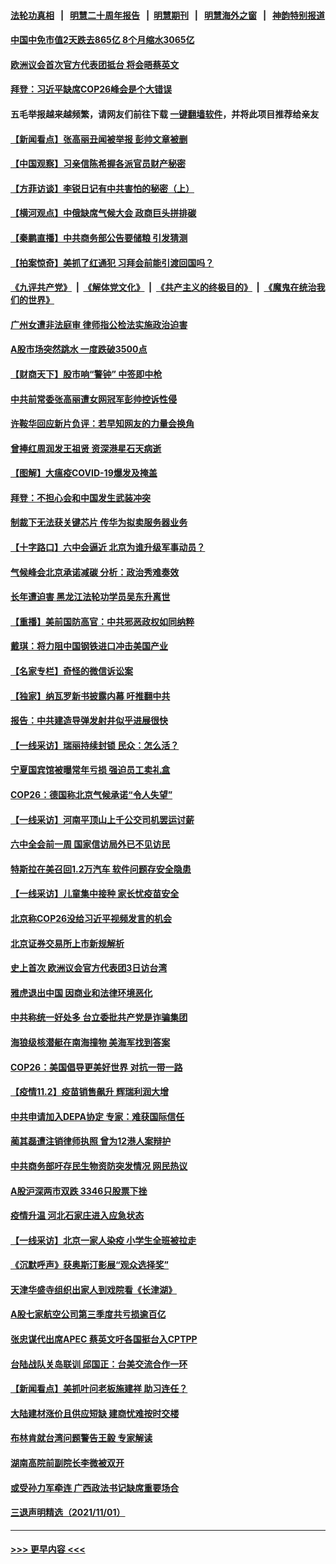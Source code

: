 #### [法轮功真相](https://github.com/gfw-breaker/truth/blob/master/README.md?t=0) &nbsp;&nbsp;|&nbsp;&nbsp; [明慧二十周年报告](https://github.com/gfw-breaker/mh-reports/blob/master/README.md?t=0) &nbsp;&nbsp;|&nbsp;&nbsp;[明慧期刊](https://github.com/gfw-breaker/mh-qikan) &nbsp;&nbsp;|&nbsp;&nbsp; [明慧海外之窗](https://github.com/gfw-breaker/mh-news/blob/master/README.md?t=0) &nbsp;&nbsp;|&nbsp;&nbsp; [神韵特别报道](https://github.com/gfw-breaker/mh-news/blob/master/shenyun.md?t=0)
#### [中国中免市值2天跌去865亿 8个月缩水3065亿](../pages/nsc413/n13349108.md?t=11031401) 
#### [欧洲议会首次官方代表团抵台 将会晤蔡英文](../pages/nsc413/n13349241.md?t=11031401) 
#### [拜登：习近平缺席COP26峰会是个大错误](../pages/nsc413/n13349165.md?t=11031401) 
#### 五毛举报越来越频繁，请网友们前往下载 [一键翻墙软件](https://github.com/gfw-breaker/ssr-accounts)，并将此项目推荐给亲友
#### [【新闻看点】张高丽丑闻被举报 彭帅文章被删](../pages/nsc413/n13348879.md?t=11031401) 
#### [【中国观察】习亲信陈希握各派官员财产秘密](../pages/nsc413/n13348352.md?t=11031401) 
#### [【方菲访谈】李锐日记有中共害怕的秘密（上）](../pages/nsc413/n13348299.md?t=11031401) 
#### [【横河观点】中俄缺席气候大会 政商巨头拼排碳](../pages/nsc413/n13348963.md?t=11031401) 
#### [【秦鹏直播】中共商务部公告要储粮 引发猜测](../pages/nsc413/n13348935.md?t=11031401) 
#### [【拍案惊奇】美抓了红通犯 习拜会前能引渡回国吗？](../pages/nsc413/n13348161.md?t=11031401) 
#### [《九评共产党》](https://github.com/begood0513/9ping.md/blob/master/README.md) &nbsp;|&nbsp; [《解体党文化》](../../../../jtdwh.md/blob/master/README.md)  &nbsp;|&nbsp; [《共产主义的终极目的》](../../../../gczydzjmd.md/blob/master/README.md) &nbsp;|&nbsp; [《魔鬼在统治我们的世界》](../../../../mgztzwmdsj.md/blob/master/README.md) 
#### [广州女遭非法庭审 律师指公检法实施政治迫害](../pages/nsc413/n13348584.md?t=11031401) 
#### [A股市场突然跳水 一度跌破3500点](../pages/nsc413/n13348502.md?t=11031401) 
#### [【财商天下】股市响“警钟” 中签即中枪](../pages/nsc413/n13348797.md?t=11031401) 
#### [中共前常委张高丽遭女网冠军彭帅控诉性侵](../pages/nsc413/n13348848.md?t=11031401) 
#### [许鞍华回应新片负评：若早知网友的力量会换角](../pages/nsc413/n13348698.md?t=11031401) 
#### [曾捧红周润发王祖贤 资深港星石天病逝](../pages/nsc413/n13348596.md?t=11031401) 
#### [【图解】大瘟疫COVID-19爆发及掩盖](../pages/nsc413/n13348808.md?t=11031401) 
#### [拜登：不担心会和中国发生武装冲突](../pages/nsc413/n13348824.md?t=11031401) 
#### [制裁下无法获关键芯片 传华为拟卖服务器业务](../pages/nsc413/n13348886.md?t=11031401) 
#### [【十字路口】六中会逼近 北京为谁升级军事动员？](../pages/nsc413/n13347859.md?t=11031401) 
#### [气候峰会北京承诺减碳 分析：政治秀难奏效](../pages/nsc413/n13348241.md?t=11031401) 
#### [长年遭迫害 黑龙江法轮功学员吴东升离世](../pages/nsc413/n13347817.md?t=11031401) 
#### [【重播】美前国防高官：中共邪恶政权如同纳粹](../pages/nsc413/n13348752.md?t=11031401) 
#### [戴琪：将力阻中国钢铁进口冲击美国产业](../pages/nsc413/n13348766.md?t=11031401) 
#### [【名家专栏】奇怪的微信诉讼案](../pages/nsc413/n13347820.md?t=11031401) 
#### [【独家】纳瓦罗新书披露内幕 吁推翻中共](../pages/nsc413/n13348430.md?t=11031401) 
#### [报告：中共建造导弹发射井似乎进展很快](../pages/nsc413/n13348180.md?t=11031401) 
#### [【一线采访】瑞丽持续封锁 民众：怎么活？](../pages/nsc413/n13347872.md?t=11031401) 
#### [宁夏国宾馆被曝常年亏损 强迫员工卖礼盒](../pages/nsc413/n13346149.md?t=11031401) 
#### [COP26：德国称北京气候承诺“令人失望”](../pages/nsc413/n13348496.md?t=11031401) 
#### [【一线采访】河南平顶山上千公交司机罢运讨薪](../pages/nsc413/n13348558.md?t=11031401) 
#### [六中全会前一周 国家信访局外已不见访民](../pages/nsc413/n13348274.md?t=11031401) 
#### [特斯拉在美召回1.2万汽车 软件问题存安全隐患](../pages/nsc413/n13348323.md?t=11031401) 
#### [【一线采访】儿童集中接种 家长忧疫苗安全](../pages/nsc413/n13347878.md?t=11031401) 
#### [北京称COP26没给习近平视频发言的机会](../pages/nsc413/n13348336.md?t=11031401) 
#### [北京证券交易所上市新规解析](../pages/nsc413/n13348292.md?t=11031401) 
#### [史上首次 欧洲议会官方代表团3日访台湾](../pages/nsc413/n13348199.md?t=11031401) 
#### [雅虎退出中国 因商业和法律环境恶化](../pages/nsc413/n13348072.md?t=11031401) 
#### [中共称统一好处多 台立委批共产党是诈骗集团](../pages/nsc413/n13347518.md?t=11031401) 
#### [海狼级核潜艇在南海撞物 美海军找到答案](../pages/nsc413/n13346138.md?t=11031401) 
#### [COP26：美国倡导更美好世界 对抗一带一路](../pages/nsc413/n13348076.md?t=11031401) 
#### [【疫情11.2】疫苗销售飙升 辉瑞利润大增](../pages/nsc413/n13347423.md?t=11031401) 
#### [中共申请加入DEPA协定 专家：难获国际信任](../pages/nsc413/n13347338.md?t=11031401) 
#### [蔺其磊遭注销律师执照 曾为12港人案辩护](../pages/nsc413/n13347383.md?t=11031401) 
#### [中共商务部吁存民生物资防突发情况 网民热议](../pages/nsc413/n13347608.md?t=11031401) 
#### [A股沪深两市双跌 3346只股票下挫](../pages/nsc413/n13347182.md?t=11031401) 
#### [疫情升温 河北石家庄进入应急状态](../pages/nsc413/n13347438.md?t=11031401) 
#### [【一线采访】北京一家人染疫 小学生全班被拉走](../pages/nsc413/n13347264.md?t=11031401) 
#### [《沉默呼声》获奥斯汀影展“观众选择奖”](../pages/nsc413/n13346290.md?t=11031401) 
#### [天津华盛寺组织出家人到戏院看《长津湖》](../pages/nsc413/n13346952.md?t=11031401) 
#### [A股七家航空公司第三季度共亏损逾百亿](../pages/nsc413/n13346674.md?t=11031401) 
#### [张忠谋代出席APEC 蔡英文吁各国挺台入CPTPP](../pages/nsc413/n13346710.md?t=11031401) 
#### [台陆战队关岛联训 邱国正：台美交流合作一环](../pages/nsc413/n13346744.md?t=11031401) 
#### [【新闻看点】美抓叶问老板施建祥 助习连任？](../pages/nsc413/n13346172.md?t=11031401) 
#### [大陆建材涨价且供应短缺 建商忧难按时交楼](../pages/nsc413/n13346440.md?t=11031401) 
#### [布林肯就台湾问题警告王毅 专家解读](../pages/nsc413/n13346621.md?t=11031401) 
#### [湖南高院前副院长李微被双开](../pages/nsc413/n13346670.md?t=11031401) 
#### [或受孙力军牵连 广西政法书记缺席重要场合](../pages/nsc413/n13346540.md?t=11031401) 
#### [三退声明精选（2021/11/01）](../pages/nsc413/n13346785.md?t=11031401) 

----
#### [ >>> 更早内容 <<< ](../indexes/nsc413-earlier.md)

